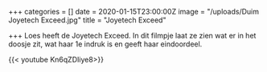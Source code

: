 +++
categories = []
date = 2020-01-15T23:00:00Z
image = "/uploads/Duim Joyetech Exceed.jpg"
title = "Joyetech Exceed"

+++
Loes heeft de Joyetech Exceed. In dit filmpje laat ze zien wat er in het doosje zit, wat haar 1e indruk is en geeft haar eindoordeel.

{{< youtube Kn6qZDIiye8>}}